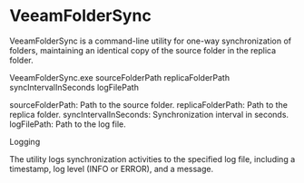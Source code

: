 # VeeamFolderSync
VeeamFolderSync is a command-line utility for one-way synchronization of folders, maintaining an identical copy of the source folder in the replica folder.

VeeamFolderSync.exe sourceFolderPath replicaFolderPath syncIntervalInSeconds logFilePath

sourceFolderPath: Path to the source folder.
replicaFolderPath: Path to the replica folder.
syncIntervalInSeconds: Synchronization interval in seconds.
logFilePath: Path to the log file.

Logging

The utility logs synchronization activities to the specified log file, including a timestamp, log level (INFO or ERROR), and a message.
